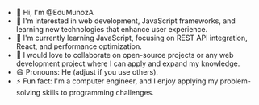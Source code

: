 - 👋 Hi, I'm @EduMunozA
- 👀 I'm interested in web development, JavaScript frameworks, and learning new technologies that enhance user experience.
- 🌱 I'm currently learning JavaScript, focusing on REST API integration, React, and performance optimization.
- 💞️ I would love to collaborate on open-source projects or any web development project where I can apply and expand my knowledge.
- 😄 Pronouns: He (adjust if you use others).
- ⚡ Fun fact: I'm a computer engineer, and I enjoy applying my problem-solving skills to programming challenges.

<!-- - 📫 You can contact me at [your email] or connect with me on LinkedIn [your LinkedIn].
 -->
 
<!---
EduMunozA/EduMunozA is a ✨ special ✨ repository because its `README.md` (this file) appears on your GitHub profile.
You can click the Preview link to take a look at your changes.
--->



